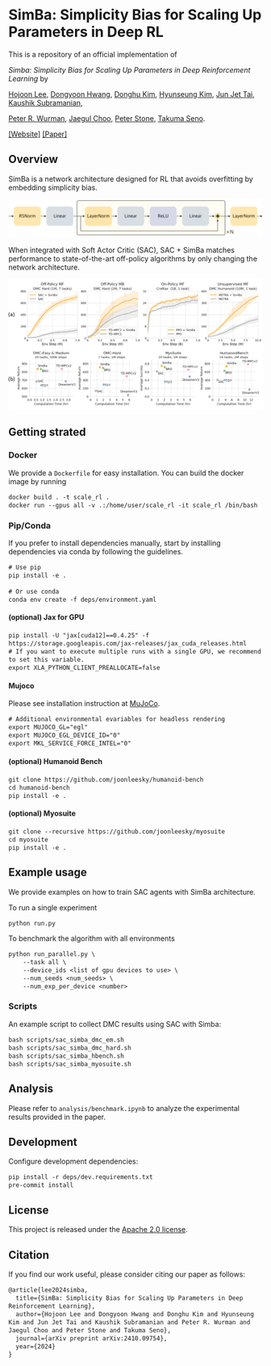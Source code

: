 # SimBa: Simplicity Bias for Scaling Up Parameters in Deep RL

This is a repository of an official implementation of 

<i>Simba: Simplicity Bias for Scaling Up Parameters in Deep Reinforcement Learning </i> by

<a href="https://joonleesky.github.io">Hojoon Lee</a>,
<a href="https://godnpeter.github.io">Dongyoon Hwang</a>,
<a href="https://i-am-proto.github.io">Donghu Kim</a>,
<a href="https://mynsng.github.io">Hyunseung Kim</a>,
<a href="https://taijunjet.com">Jun Jet Tai</a>,
<a href="https://kausubbu.github.io">Kaushik Subramanian</a>, 

<a href="https://www.pwurman.org">Peter R. Wurman</a>,
<a href="https://sites.google.com/site/jaegulchoo">Jaegul Choo</a>,
<a href="https://www.cs.utexas.edu/~pstone/">Peter Stone</a>,
<a href="https://takuseno.github.io/">Takuma Seno</a>.


[[Website]](https://sonyresearch.github.io/simba) [[Paper]](https://arxiv.org/abs/2410.09754)

## Overview

SimBa is a network architecture designed for RL that avoids overfitting by embedding simplicity bias.

<img src="docs/images/simba_architecture.png" alt="Image description" width="700">

When integrated with Soft Actor Critic (SAC), SAC + SimBa matches performance to state-of-the-art off-policy algorithms by only changing the network architecture.

<img src="docs/images/overview.png" alt="Image description" width="800">


## Getting strated

### Docker

We provide a `Dockerfile` for easy installation. You can build the docker image by running

```
docker build . -t scale_rl .
docker run --gpus all -v .:/home/user/scale_rl -it scale_rl /bin/bash
```

### Pip/Conda

If you prefer to install dependencies manually, start by installing dependencies via conda by following the guidelines.
```
# Use pip
pip install -e .

# Or use conda
conda env create -f deps/environment.yaml
```

#### (optional) Jax for GPU
```
pip install -U "jax[cuda12]==0.4.25" -f https://storage.googleapis.com/jax-releases/jax_cuda_releases.html
# If you want to execute multiple runs with a single GPU, we recommend to set this variable.
export XLA_PYTHON_CLIENT_PREALLOCATE=false
```

#### Mujoco
Please see installation instruction at [MuJoCo](https://github.com/google-deepmind/mujoco).
```
# Additional environmental evariables for headless rendering
export MUJOCO_GL="egl"
export MUJOCO_EGL_DEVICE_ID="0"
export MKL_SERVICE_FORCE_INTEL="0"
```

#### (optional) Humanoid Bench

```
git clone https://github.com/joonleesky/humanoid-bench
cd humanoid-bench
pip install -e .
```

#### (optional) Myosuite
```
git clone --recursive https://github.com/joonleesky/myosuite
cd myosuite
pip install -e .
```


##  Example usage

We provide examples on how to train SAC agents with SimBa architecture.  

To run a single experiment
```
python run.py
```

To benchmark the algorithm with all environments
```
python run_parallel.py \
    --task all \
    --device_ids <list of gpu devices to use> \
    --num_seeds <num_seeds> \
    --num_exp_per_device <number>  
```

### Scripts

An example script to collect DMC results using SAC with Simba:
```
bash scripts/sac_simba_dmc_em.sh
bash scripts/sac_simba_dmc_hard.sh
bash scripts/sac_simba_hbench.sh
bash scripts/sac_simba_myosuite.sh
```

## Analysis

Please refer to `analysis/benchmark.ipynb` to analyze the experimental results provided in the paper.

## Development
Configure development dependencies:
```
pip install -r deps/dev.requirements.txt
pre-commit install
```

## License
This project is released under the [Apache 2.0 license](/LICENSE).

## Citation

If you find our work useful, please consider citing our paper as follows:

```
@article{lee2024simba,
  title={SimBa: Simplicity Bias for Scaling Up Parameters in Deep Reinforcement Learning}, 
  author={Hojoon Lee and Dongyoon Hwang and Donghu Kim and Hyunseung Kim and Jun Jet Tai and Kaushik Subramanian and Peter R. Wurman and Jaegul Choo and Peter Stone and Takuma Seno},
  journal={arXiv preprint arXiv:2410.09754},
  year={2024}
}
```
